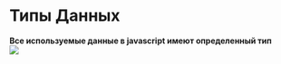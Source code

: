 # Типы Данных
**Все используемые данные в javascript имеют определенный тип** <br />
![](https://media.giphy.com/media/4FQMuOKR6zQRO/giphy.gif)
